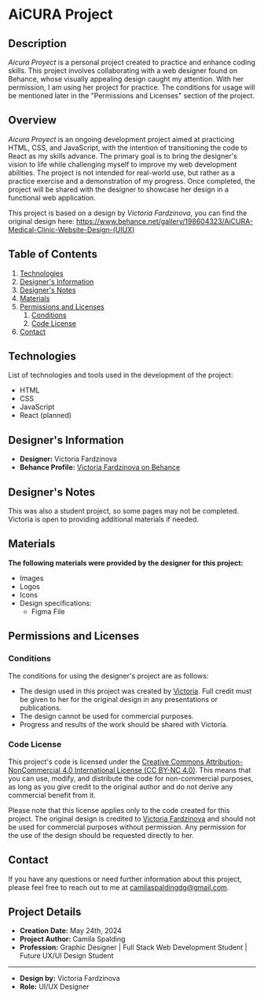 # AiCURA Project

## Description
*Aicura Proyect* is a personal project created to practice and enhance coding skills. This project involves collaborating with a web designer found on Behance, whose visually appealing design caught my attention. With her permission, I am using her project for practice. The conditions for usage will be mentioned later in the "Permissions and Licenses" section of the project.

## Overview
*Aicura Proyect* is an ongoing development project aimed at practicing HTML, CSS, and JavaScript, with the intention of transitioning the code to React as my skills advance. The primary goal is to bring the designer's vision to life while challenging myself to improve my web development abilities. The project is not intended for real-world use, but rather as a practice exercise and a demonstration of my progress. Once completed, the project will be shared with the designer to showcase her design in a functional web application.

This project is based on a design by *Victoria Fardzinova*, you can find the original design here: https://www.behance.net/gallery/198604323/AiCURA-Medical-Clinic-Website-Design-(UIUX)

## Table of Contents

1. [Technologies](#technologies)
2. [Designer's Information](#designers-information)
3. [Designer's Notes](#designers-notes)
4. [Materials](#materials)
5. [Permissions and Licenses](#permissions-and-licenses)
    1. [Conditions](#conditions)
    2. [Code License](#code-license)
6. [Contact](#contact)

## Technologies
List of technologies and tools used in the development of the project:

- HTML
- CSS
- JavaScript
- React (planned)

## Designer's Information
- **Designer:** Victoria Fardzinova
- **Behance Profile:** [Victoria Fardzinova on Behance](https://www.behance.net/victoria_fardzinova)

## Designer's Notes
This was also a student project, so some pages may not be completed. Victoria is open to providing additional materials if needed.

## Materials
**The following materials were provided by the designer for this project:**
- Images
- Logos
- Icons
- Design specifications:
    - Figma File

## Permissions and Licenses

### Conditions
The conditions for using the designer's project are as follows:

- The design used in this project was created by [Victoria](#designer-information). Full credit must be given to her for the original design in any presentations or publications.
- The design cannot be used for commercial purposes.
- Progress and results of the work should be shared with Victoria.

### Code License

This project's code is licensed under the [Creative Commons Attribution-NonCommercial 4.0 International License (CC BY-NC 4.0)](https://creativecommons.org/licenses/by-nc/4.0/). This means that you can use, modify, and distribute the code for non-commercial purposes, as long as you give credit to the original author and do not derive any commercial benefit from it.

Please note that this license applies only to the code created for this project. The original design is credited to [Victoria Fardzinova](#designers-information) and should not be used for commercial purposes without permission. Any permission for the use of the design should be requested directly to her.

## Contact
If you have any questions or need further information about this project, please feel free to reach out to me at camilaspaldingdg@gmail.com.

## Project Details

- **Creation Date:** May 24th, 2024
- **Project Author:** Camila Spalding
- **Profession:** Graphic Designer | Full Stack Web Development Student | Future UX/UI Design Student
---
- **Design by:** Victoria Fardzinova
- **Role:** UI/UX Designer
